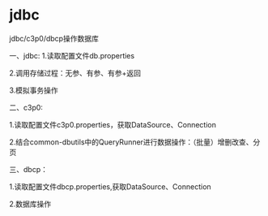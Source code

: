 # jdbc
jdbc/c3p0/dbcp操作数据库

一、jdbc:
1.读取配置文件db.properties

2.调用存储过程：无参、有参、有参+返回

3.模拟事务操作

二、c3p0:

1.读取配置文件c3p0.properties，获取DataSource、Connection

2.结合common-dbutils中的QueryRunner进行数据操作：（批量）增删改查、分页

三、dbcp：

1.读取配置文件dbcp.properties,获取DataSource、Connection

2.数据库操作
